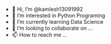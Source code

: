 - 👋 Hi, I’m @kamlesh13091992
- 👀 I’m interested in Python Programing
- 🌱 I’m currently learning Data Science
- 💞️ I’m looking to collaborate on ...
- 📫 How to reach me ...

<!---
kamlesh13091992/kamlesh13091992 is a ✨ special ✨ repository because its `README.md` (this file) appears on your GitHub profile.
You can click the Preview link to take a look at your changes.
--->
